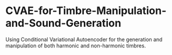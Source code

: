 # CVAE-for-Timbre-Manipulation-and-Sound-Generation
Using Conditional Variational Autoencoder for the generation and manipulation of both harmonic and non-harmonic timbres.
